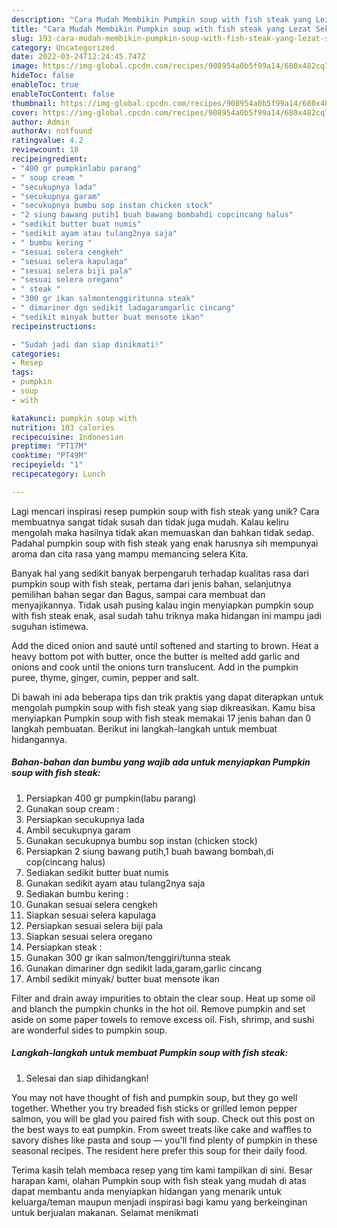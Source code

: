 ```yaml
---
description: "Cara Mudah Membikin Pumpkin soup with fish steak yang Lezat Sekali"
title: "Cara Mudah Membikin Pumpkin soup with fish steak yang Lezat Sekali"
slug: 193-cara-mudah-membikin-pumpkin-soup-with-fish-steak-yang-lezat-sekali
category: Uncategorized
date: 2022-03-24T12:24:45.747Z
image: https://img-global.cpcdn.com/recipes/908954a0b5f99a14/680x482cq70/pumpkin-soup-with-fish-steak-foto-resep-utama.jpg
hideToc: false
enableToc: true
enableTocContent: false
thumbnail: https://img-global.cpcdn.com/recipes/908954a0b5f99a14/680x482cq70/pumpkin-soup-with-fish-steak-foto-resep-utama.jpg
cover: https://img-global.cpcdn.com/recipes/908954a0b5f99a14/680x482cq70/pumpkin-soup-with-fish-steak-foto-resep-utama.jpg
author: Admin
authorAv: notfound
ratingvalue: 4.2
reviewcount: 18
recipeingredient:
- "400 gr pumpkinlabu parang"
- " soup cream "
- "secukupnya lada"
- "secukupnya garam"
- "secukupnya bumbu sop instan chicken stock"
- "2 siung bawang putih1 buah bawang bombahdi copcincang halus"
- "sedikit butter buat numis"
- "sedikit ayam atau tulang2nya saja"
- " bumbu kering "
- "sesuai selera cengkeh"
- "sesuai selera kapulaga"
- "sesuai selera biji pala"
- "sesuai selera oregano"
- " steak "
- "300 gr ikan salmontenggiritunna steak"
- " dimariner dgn sedikit ladagaramgarlic cincang"
- "sedikit minyak butter buat mensote ikan"
recipeinstructions:

- "Sudah jadi dan siap dinikmati!"
categories:
- Resep
tags:
- pumpkin
- soup
- with

katakunci: pumpkin soup with 
nutrition: 103 calories
recipecuisine: Indonesian
preptime: "PT17M"
cooktime: "PT49M"
recipeyield: "1"
recipecategory: Lunch

---
```





Lagi mencari inspirasi resep pumpkin soup with fish steak yang unik? Cara membuatnya sangat tidak susah dan tidak juga mudah. Kalau keliru mengolah maka hasilnya tidak akan memuaskan dan bahkan tidak sedap. Padahal pumpkin soup with fish steak yang enak harusnya sih mempunyai aroma dan cita rasa yang mampu memancing selera Kita.





Banyak hal yang sedikit banyak berpengaruh terhadap kualitas rasa dari pumpkin soup with fish steak, pertama dari jenis bahan, selanjutnya pemilihan bahan segar dan Bagus, sampai cara membuat dan menyajikannya. Tidak usah pusing kalau ingin menyiapkan pumpkin soup with fish steak enak,      asal sudah tahu triknya maka hidangan ini mampu jadi suguhan istimewa.














Add the diced onion and sauté until softened and starting to brown. Heat a heavy bottom pot with butter, once the butter is melted add garlic and onions and cook until the onions turn translucent. Add in the pumpkin puree, thyme, ginger, cumin, pepper and salt.






Di bawah ini ada beberapa tips dan trik praktis yang dapat diterapkan untuk mengolah pumpkin soup with fish steak yang siap dikreasikan. Kamu bisa menyiapkan Pumpkin soup with fish steak memakai 17 jenis bahan dan 0 langkah pembuatan. Berikut ini langkah-langkah untuk membuat hidangannya.

<!--inarticleads1-->

##### Bahan-bahan dan bumbu yang wajib ada untuk menyiapkan Pumpkin soup with fish steak:

1. Persiapkan 400 gr pumpkin(labu parang)
1. Gunakan  soup cream :
1. Persiapkan secukupnya lada
1. Ambil secukupnya garam
1. Gunakan secukupnya bumbu sop instan (chicken stock)
1. Persiapkan 2 siung bawang putih,1 buah bawang bombah,di cop(cincang halus)
1. Sediakan sedikit butter buat numis
1. Gunakan sedikit ayam atau tulang2nya saja
1. Sediakan  bumbu kering :
1. Gunakan sesuai selera cengkeh
1. Siapkan sesuai selera kapulaga
1. Persiapkan sesuai selera biji pala
1. Siapkan sesuai selera oregano
1. Persiapkan  steak :
1. Gunakan 300 gr ikan salmon/tenggiri/tunna steak
1. Gunakan  dimariner dgn sedikit lada,garam,garlic cincang
1. Ambil sedikit minyak/ butter buat mensote ikan


Filter and drain away impurities to obtain the clear soup. Heat up some oil and blanch the pumpkin chunks in the hot oil. Remove pumpkin and set aside on some paper towels to remove excess oil. Fish, shrimp, and sushi are wonderful sides to pumpkin soup. 

<!--inarticleads2-->

##### Langkah-langkah untuk membuat Pumpkin soup with fish steak:


1. Selesai dan siap dihidangkan!

You may not have thought of fish and pumpkin soup, but they go well together. Whether you try breaded fish sticks or grilled lemon pepper salmon, you will be glad you paired fish with soup. Check out this post on the best ways to eat pumpkin. From sweet treats like cake and waffles to savory dishes like pasta and soup — you&#39;ll find plenty of pumpkin in these seasonal recipes. The resident here prefer this soup for their daily food. 

Terima kasih telah membaca resep yang tim kami tampilkan di sini. Besar harapan kami, olahan Pumpkin soup with fish steak yang mudah di atas dapat membantu anda menyiapkan hidangan yang menarik untuk keluarga/teman maupun menjadi inspirasi bagi kamu yang berkeinginan untuk berjualan makanan. Selamat menikmati
